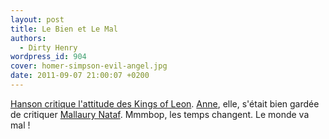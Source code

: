```yaml
---
layout: post
title: Le Bien et Le Mal
authors:
  - Dirty Henry
wordpress_id: 904
cover: homer-simpson-evil-angel.jpg
date: 2011-09-07 21:00:07 +0200
---
```


[Hanson critique l'attitude des Kings of Leon](http://www.nme.com/news/kings-of-leon/58619).
[Anne](http://fr.wikipedia.org/wiki/Anne_Meson), elle, s'était bien gardée de
critiquer
[Mallaury Nataf](http://fr.wikipedia.org/wiki/Mallaury_Nataf#Pol.C3.A9mique_autour_de_sa_prestation_au_Jacky_Show).
Mmmbop, les temps changent. Le monde va mal !
